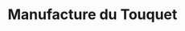 ---
title: "Manufacture du Touquet"
url: /le-touquet-paris-plage/manufacture-du-touquet/
shop: confiserie
---